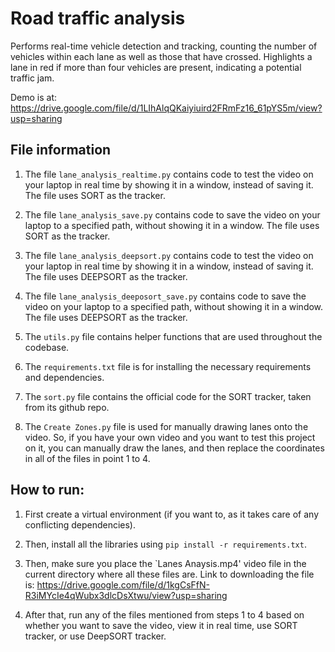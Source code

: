 # Road traffic analysis
Performs real-time vehicle detection and tracking, counting the number of vehicles within each lane as well as those that have crossed. Highlights a lane in red if more than four vehicles are present, indicating a potential traffic jam. 

Demo is at: https://drive.google.com/file/d/1LIhAlqQKaiyiuird2FRmFz16_61pYS5m/view?usp=sharing

## File information
1. The file `lane_analysis_realtime.py` contains code to test the video on your laptop in real time by showing it in a window, instead of saving it. The file uses SORT as the tracker.

2. The file `lane_analysis_save.py` contains code to save the video on your laptop to a specified path, without showing it in a window. The file uses SORT as the tracker.

3. The file `lane_analysis_deepsort.py` contains code to test the video on your laptop in real time by showing it in a window, instead of saving it. The file uses DEEPSORT as the tracker.

4. The file `lane_analysis_deeposort_save.py` contains code to save the video on your laptop to a specified path, without showing it in a window. The file uses DEEPSORT as the tracker.

5. The `utils.py` file contains helper functions that are used throughout the codebase.

6. The `requirements.txt` file is for installing the necessary requirements and dependencies.

7. The `sort.py` file contains the official code for the SORT tracker, taken from its github repo.

8. The `Create Zones.py` file is used for manually drawing lanes onto the video. So, if you have your own video and you want to test this project on it, you can manually draw the lanes, and then replace the coordinates in all of the files in point 1 to 4.


## How to run:
1. First create a virtual environment (if you want to, as it takes care of any conflicting dependencies).

2. Then, install all the libraries using `pip install -r requirements.txt`.

3. Then, make sure you place the `Lanes Anaysis.mp4' video file in the current directory where all these files are. Link to downloading the file is: https://drive.google.com/file/d/1kgCsFfN-R3iMYcIe4qWubx3dlcDsXtwu/view?usp=sharing 

4. After that, run any of the files mentioned from steps 1 to 4 based on whether you want to save the video, view it in real time, use SORT tracker, or use DeepSORT tracker.